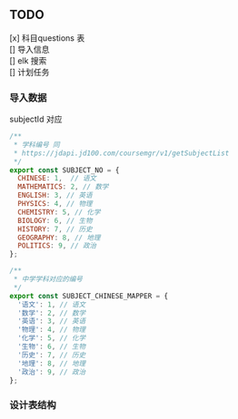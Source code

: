 ## TODO

[x] 科目questions 表  
[] 导入信息  
[] elk 搜索  
[] 计划任务  



### 导入数据
subjectId 对应

```js
/**
 * 学科编号 同
 * https://jdapi.jd100.com/coursemgr/v1/getSubjectList
 */
export const SUBJECT_NO = {
  CHINESE: 1,  // 语文
  MATHEMATICS: 2, // 数学
  ENGLISH: 3, // 英语
  PHYSICS: 4, // 物理
  CHEMISTRY: 5, // 化学
  BIOLOGY: 6, // 生物
  HISTORY: 7, // 历史
  GEOGRAPHY: 8, // 地理
  POLITICS: 9, // 政治
};

/**
 * 中学学科对应的编号
 */
export const SUBJECT_CHINESE_MAPPER = {
  '语文': 1, // 语文
  '数学': 2, // 数学
  '英语': 3, // 英语
  '物理': 4, // 物理
  '化学': 5, // 化学
  '生物': 6, // 生物
  '历史': 7, // 历史
  '地理': 8, // 地理
  '政治': 9, // 政治
};
```


### 设计表结构

